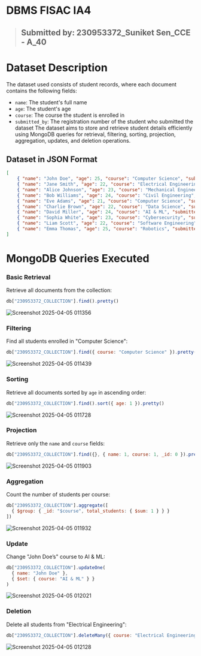 # DBMS FISAC IA4
> ## Submitted by: 230953372_Suniket Sen_CCE - A_40
# Dataset Description

The dataset used consists of student records, where each document contains the following fields:
- `name`: The student's full name
- `age`: The student's age
- `course`: The course the student is enrolled in
- `submitted_by`: The registration number of the student who submitted the dataset
  The dataset aims to store and retrieve student details efficiently using MongoDB queries for retrieval, filtering, sorting, projection, aggregation, updates, and deletion operations.

## Dataset in JSON Format
```json
[
    { "name": "John Doe", "age": 25, "course": "Computer Science", "submitted_by": "230953372_Suniket" },
    { "name": "Jane Smith", "age": 22, "course": "Electrical Engineering", "submitted_by": "230953372_Suniket" },
    { "name": "Alice Johnson", "age": 23, "course": "Mechanical Engineering", "submitted_by": "230953372_Suniket" },
    { "name": "Bob Williams", "age": 24, "course": "Civil Engineering", "submitted_by": "230953372_Suniket" },
    { "name": "Eve Adams", "age": 21, "course": "Computer Science", "submitted_by": "230953372_Suniket" },
    { "name": "Charlie Brown", "age": 22, "course": "Data Science", "submitted_by": "230953372_Suniket" },
    { "name": "David Miller", "age": 24, "course": "AI & ML", "submitted_by": "230953372_Suniket" },
    { "name": "Sophia White", "age": 23, "course": "Cybersecurity", "submitted_by": "230953372_Suniket" },
    { "name": "Liam Scott", "age": 22, "course": "Software Engineering", "submitted_by": "230953372_Suniket" },
    { "name": "Emma Thomas", "age": 25, "course": "Robotics", "submitted_by": "230953372_Suniket" }
]
```

# MongoDB Queries Executed

### **Basic Retrieval**
Retrieve all documents from the collection:
```javascript
db["230953372_COLLECTION"].find().pretty()
```
![Screenshot 2025-04-05 011356](https://github.com/user-attachments/assets/1a4b43ba-8c61-4aca-8ba5-a817482f0066)


### **Filtering**
Find all students enrolled in "Computer Science":
```javascript
db["230953372_COLLECTION"].find({ course: "Computer Science" }).pretty()
```
![Screenshot 2025-04-05 011439](https://github.com/user-attachments/assets/94f844a5-db66-457c-a37e-9878f8e5e330)

### **Sorting**
Retrieve all documents sorted by `age` in ascending order:
```javascript
db["230953372_COLLECTION"].find().sort({ age: 1 }).pretty()
```
![Screenshot 2025-04-05 011728](https://github.com/user-attachments/assets/4851c1af-ac58-46cb-8755-e6df3867afcd)

### **Projection**
Retrieve only the `name` and `course` fields:
```javascript
db["230953372_COLLECTION"].find({}, { name: 1, course: 1, _id: 0 }).pretty()
```
![Screenshot 2025-04-05 011903](https://github.com/user-attachments/assets/00f5cba9-6cb0-4dc7-8526-d80a01cdc428)

### **Aggregation**
Count the number of students per course:
```javascript
db["230953372_COLLECTION"].aggregate([
  { $group: { _id: "$course", total_students: { $sum: 1 } } }
])
```
![Screenshot 2025-04-05 011932](https://github.com/user-attachments/assets/f6dcc187-07f1-43c3-b077-93411bc54695)

### **Update**
Change "John Doe’s" course to AI & ML:
```javascript
db["230953372_COLLECTION"].updateOne(
  { name: "John Doe" },
  { $set: { course: "AI & ML" } }
)

```
![Screenshot 2025-04-05 012021](https://github.com/user-attachments/assets/e8ce9842-7f4d-44bd-ab2e-0c8fcd6a6659)

### **Deletion**
Delete all students from "Electrical Engineering":
```javascript
db["230953372_COLLECTION"].deleteMany({ course: "Electrical Engineering" })

```
![Screenshot 2025-04-05 012128](https://github.com/user-attachments/assets/8c6b4205-e4b8-4674-8b98-44e52853e2ab)



